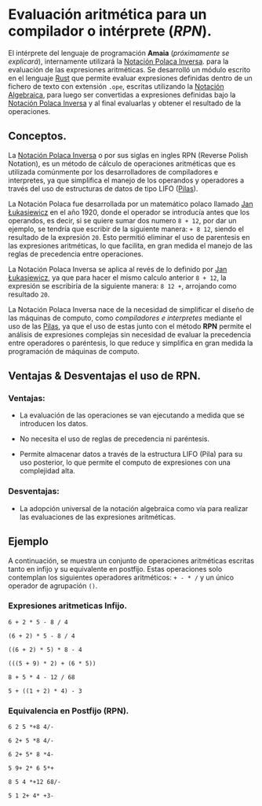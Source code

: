 # Evaluación aritmética para un compilador o intérprete (_RPN_).

El intérprete del lenguaje de programación __Amaia__ (_próximamente  se explicará_), internamente utilizará la [Notación Polaca Inversa](https://es.wikipedia.org/wiki/Notaci%C3%B3n_polaca_inversa). para la evaluación de las expresiones aritméticas. Se desarrolló un módulo escrito en el lenguaje [Rust](https://www.rust-lang.org/) que permite evaluar expresiones definidas dentro de un fichero de texto con extensión `.ope`, escritas utilizando la [Notación Algebraica](https://es.wikipedia.org/wiki/Notaci%C3%B3n_algebraica), para luego ser convertidas a expresiones definidas bajo la [Notación Polaca Inversa](https://es.wikipedia.org/wiki/Notaci%C3%B3n_polaca_inversa) y al final evaluarlas y obtener el resultado de la operaciones.

## Conceptos.

La [Notación Polaca Inversa](https://es.wikipedia.org/wiki/Notaci%C3%B3n_polaca_inversa) o por sus siglas en ingles RPN (Reverse Polish Notation), es un método de cálculo de operaciones aritméticas que es utilizada comúnmente por los desarrolladores de compiladores e interpretes, ya que simplifica el manejo de los operandos y operadores a través del uso de estructuras de datos de tipo LIFO ([Pilas](https://es.wikipedia.org/wiki/Pila_(inform%C3%A1tica))).

La Notación Polaca fue desarrollada por un matemático polaco llamado [Jan Łukasiewicz](https://es.wikipedia.org/wiki/Jan_%C5%81ukasiewicz) en el año 1920, donde el operador se introducía antes que los operandos, es decir, si se quiere sumar dos numero `8 + 12`, por dar un ejemplo, se tendría que escribir de la siguiente manera: `+ 8 12`, siendo el resultado de la expresión `20`. Esto permitió eliminar el uso de parentesis en las expresiones aritméticas, lo que facilita, en gran medida el manejo de las reglas de precedencia entre operaciones.

La Notación Polaca Inversa se aplica al revés de lo definido por [Jan Łukasiewicz](https://es.wikipedia.org/wiki/Jan_%C5%81ukasiewicz), ya que para hacer el mismo calculo anterior `8 + 12`, la expresión se escribiría de la siguiente manera: `8 12 +`, arrojando como resultado  `20`.

La Notación Polaca Inversa nace de la necesidad de simplificar el diseño de las máquinas de computo, como *compiladores e interpretes* mediante el uso de las [Pilas](https://es.wikipedia.org/wiki/Pila_(inform%C3%A1tica)), ya que el uso de estas junto con el método **RPN** permite el análisis de expresiones complejas sin necesidad de evaluar la precedencia entre operadores o paréntesis, lo que reduce y simplifica en gran medida la programación de máquinas de computo. 


## Ventajas & Desventajas el uso de RPN.

### Ventajas:
+ La evaluación de las operaciones se van ejecutando a medida que se introducen los datos.


+ No necesita el uso de reglas de precedencia ni paréntesis.

+ Permite almacenar datos a través de la estructura LIFO (Pila) para su uso posterior, lo que permite el computo de expresiones con una complejidad alta.

### Desventajas:

+ La adopción universal de la notación algebraica como vía para realizar las evaluaciones de las expresiones aritméticas.

## Ejemplo

A continuación, se muestra un conjunto de operaciones aritméticas escritas tanto en infijo y su equivalente en postfijo. Estas operaciones solo contemplan los siguientes operadores aritméticos: `+ - * /` y un único operador de agrupación `()`.

### Expresiones aritmeticas Infijo.


```
6 + 2 * 5 - 8 / 4

(6 + 2) * 5 - 8 / 4

((6 + 2) * 5) * 8 - 4

(((5 + 9) * 2) + (6 * 5))

8 + 5 * 4 - 12 / 68

5 + ((1 + 2) * 4) - 3
```

### Equivalencia en Postfijo (__RPN__).

```
6 2 5 *+8 4/-

6 2+ 5 *8 4/-

6 2+ 5* 8 *4-

5 9+ 2* 6 5*+

8 5 4 *+12 68/-

5 1 2+ 4* +3-
```